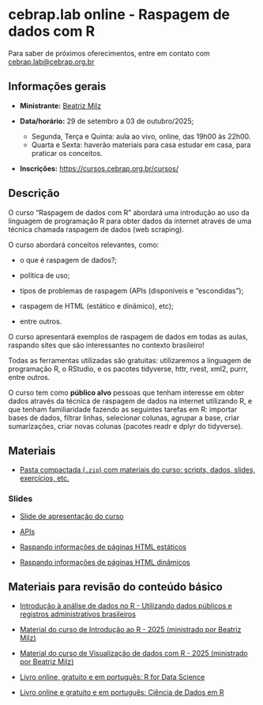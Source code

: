 
<!-- README.md is generated from README.Rmd. Please edit that file -->

# cebrap.lab online - Raspagem de dados com R

Para saber de próximos oferecimentos, entre em contato com
<cebrap.lab@cebrap.org.br>

## Informações gerais

- **Ministrante:** [Beatriz Milz](https://beamilz.com/about/)

- **Data/horário:** 29 de setembro a 03 de outubro/2025;

  - Segunda, Terça e Quinta: aula ao vivo, online, das 19h00 às 22h00.
  - Quarta e Sexta: haverão materiais para casa estudar em casa, para praticar os conceitos.

- **Inscrições:**
  <https://cursos.cebrap.org.br/cursos/>

## Descrição

O curso “Raspagem de dados com R” abordará uma introdução ao uso da linguagem de programação R para obter dados da internet através de uma técnica chamada raspagem de dados (web scraping).

O curso abordará conceitos relevantes, como:

- o que é raspagem de dados?;

- política de uso;

- tipos de problemas de raspagem (APIs (disponíveis e “escondidas”);

- raspagem de HTML (estático e dinâmico), etc);

- entre outros.

O curso apresentará exemplos de raspagem de dados em todas as aulas, raspando sites que são interessantes no contexto brasileiro!

Todas as ferramentas utilizadas são gratuitas: utilizaremos a linguagem de programação R, o RStudio, e os pacotes tidyverse, httr, rvest, xml2, purrr, entre outros.

O curso tem como **público alvo** pessoas que tenham interesse em obter dados através da técnica de raspagem de dados na internet utilizando R, e que tenham familiaridade fazendo as seguintes tarefas em R: importar bases de dados, filtrar linhas, selecionar colunas, agrupar a base, criar sumarizações, criar novas colunas (pacotes readr e dplyr do tidyverse).

## Materiais

- [Pasta compactada (`.zip`) com materiais do curso: scripts, dados, slides, exercícios, etc.](https://github.com/beatrizmilz/2025-09-cebrap-lab-web-scraping/archive/refs/heads/main.zip)

### Slides

- [Slide de apresentação do curso](https://beatrizmilz.github.io/2025-09-cebrap-lab-web-scraping/slides/introducao-ao-curso.html)

- [APIs](https://beatrizmilz.github.io/2025-09-cebrap-lab-web-scraping/slides/api.html)

- [Raspando informações de páginas HTML estáticos](https://beatrizmilz.github.io/2025-09-cebrap-lab-web-scraping/slides/html-estatico.html)

- [Raspando informações de páginas HTML dinâmicos](https://beatrizmilz.github.io/2025-09-cebrap-lab-web-scraping/slides/html-dinamico.html)


## Materiais para revisão do conteúdo básico

- [Introdução à análise de dados no R - Utilizando dados públicos e registros administrativos brasileiros](https://ipeadata-lab.github.io/curso_r_intro_202409/)

- [Material do curso de Introdução ao R - 2025 (ministrado por Beatriz Milz)](https://beatrizmilz.github.io/2025-08-cebrap-lab-intro-R/)

- [Material do curso de Visualização de dados com R - 2025 (ministrado por Beatriz Milz)](https://beatrizmilz.github.io/2025-09-cebrap-lab-viz/)

- [Livro online, gratuito e em português: R for Data Science](https://cienciadedatos.github.io/pt-r4ds/)

- [Livro online e gratuito e em português: Ciência de Dados em R](https://livro.curso-r.com/7-2-dplyr.html)
